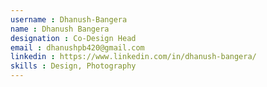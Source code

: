 ```yaml
---
username : Dhanush-Bangera
name : Dhanush Bangera
designation : Co-Design Head
email : dhanushpb420@gmail.com
linkedin : https://www.linkedin.com/in/dhanush-bangera/
skills : Design, Photography
---
```


